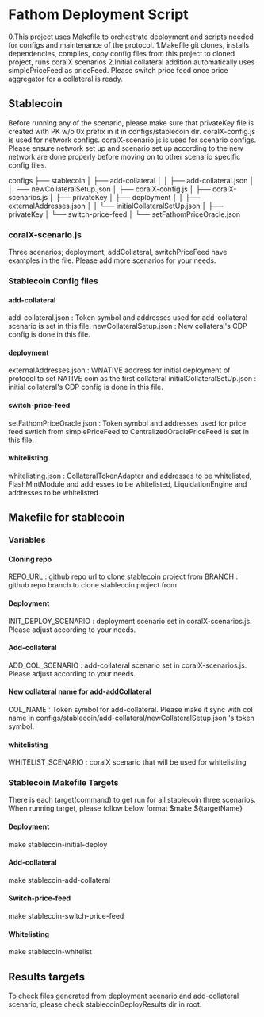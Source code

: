 # Fathom Deployment Script

0.This project uses Makefile to orchestrate deployment and scripts needed for configs and maintenance of the protocol.
1.Makefile git clones, installs dependencies, compiles, copy config files from this project to cloned project, runs coralX scenarios
2.Initial collateral addition automatically uses simplePriceFeed as priceFeed. Please switch price feed once price aggregator for a collateral is ready.

## Stablecoin

Before running any of the scenario, please make sure that privateKey file is created with PK w/o 0x prefix in it in configs/stablecoin dir.
coralX-config.js is used for network configs.
coralX-scenario.js is used for scenario configs.
Please ensure network set up and scenario set up according to the new network are done properly before moving on to other scenario specific config files.

configs
├── stablecoin
│   ├── add-collateral
│   │   ├── add-collateral.json
│   │   └── newCollateralSetup.json
│   ├── coralX-config.js
│   ├── coralX-scenarios.js
│   ├── privateKey
│   ├── deployment
│   │   ├── externalAddresses.json
│   │   └── initialCollateralSetUp.json
│   ├── privateKey
│   └── switch-price-feed
│       └── setFathomPriceOracle.json

### coralX-scenario.js
Three scenarios; deployment, addCollateral, switchPriceFeed have examples in the file. Please add more scenarios for your needs.

### Stablecoin Config files

#### add-collateral
add-collateral.json : Token symbol and addresses used for add-collateral scenario is set in this file.
newCollateralSetup.json : New collateral's CDP config is done in this file.

#### deployment
externalAddresses.json : WNATIVE address for initial deployment of protocol to set NATIVE coin as the first collateral
initialCollateralSetUp.json : initial collateral's CDP config is done in this file.

#### switch-price-feed
setFathomPriceOracle.json : Token symbol and addresses used for price feed swtich from simplePriceFeed to CentralizedOraclePriceFeed is set in this file.

#### whitelisting
whitelisting.json : CollateralTokenAdapter and addresses to be whitelisted, FlashMintModule and addresses to be whitelisted, LiquidationEngine and addresses to be whitelisted

## Makefile for stablecoin
### Variables

#### Cloning repo
REPO_URL : github repo url to clone stablecoin project from
BRANCH : github repo branch to clone stablecoin project from

#### Deployment
INIT_DEPLOY_SCENARIO : deployment scenario set in coralX-scenarios.js. Please adjust according to your needs.

#### Add-collateral
ADD_COL_SCENARIO : add-collateral scenario set in coralX-scenarios.js. Please adjust according to your needs.

#### New collateral name for add-addCollateral
COL_NAME : Token symbol for add-collateral. Please make it sync with col name in configs/stablecoin/add-collateral/newCollateralSetup.json 's token symbol.

#### whitelisting
WHITELIST_SCENARIO : coralX scenario that will be used for whitelisting

### Stablecoin Makefile Targets
There is each target(command) to get run for all stablecoin three scenarios. 
When running target, please follow below format
$make ${targetName}

#### Deployment
make stablecoin-initial-deploy

#### Add-collateral
make stablecoin-add-collateral

#### Switch-price-feed
make stablecoin-switch-price-feed

#### Whitelisting
make stablecoin-whitelist

## Results targets

To check files generated from deployment scenario and add-collateral scenario, please check stablecoinDeployResults dir in root.